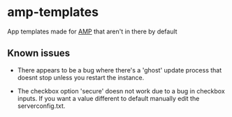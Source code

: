 
# amp-templates

App templates made for [AMP](https://github.com/CubeCoders/AMP) that aren't in there by default

## Known issues

* There appears to be a bug where there's a 'ghost' update process that doesnt stop unless you restart the instance.

* The checkbox option 'secure' doesn not work due to a bug in checkbox inputs. If you want a value different to default manually edit the serverconfig.txt.
